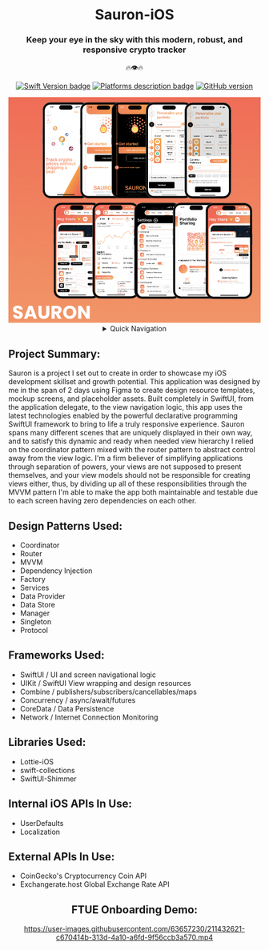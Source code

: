 <div align="center">
 
# Sauron-iOS
### Keep your eye in the sky with this modern, robust, and responsive crypto tracker 
 🔥👁🔥
 
[![Swift Version badge](https://img.shields.io/badge/Swift-5.7.1-orange.svg)](https://shields.io/)
[![Platforms description badge](https://img.shields.io/badge/Platform-iOS-blue.svg)](https://shields.io/)
[![GitHub version](https://badge.fury.io/gh/jcook03266%2FSauron-iOS.svg)](https://badge.fury.io/gh/jcook03266%2FSauron-iOS)
 
</div>

<div align="center">
 
<img src="https://github.com/jcook03266/Sauron-iOS/blob/dev/Resources/Sauron-iOS-MVP-Collage.png" width = "800">
 
</div>

<div align="center">

<details>
<summary> Quick Navigation </summary> 

* [Project Summary ⇲ ](#Project-Summary)
* [Design Patterns ⇲ ](#Design-Patterns-Used)
* [Frameworks ⇲ ](#Frameworks-Used)
* [Libraries ⇲ ](#Libraries-Used)
* [Internal iOS APIs ⇲ ](#Internal-iOS-APIs-In-Use)
* [External APIs ⇲ ](#External-APIs-In-Use)
* [FTUE Onboarding Demo ⇲](#FTUE-Onboarding-Demo)
  
</details>
</div>

<div align="left">
 
## Project Summary:
Sauron is a project I set out to create in order to showcase my iOS development skillset and growth potential. This application was designed by me in the span of 2 days using Figma to create design resource templates, mockup screens, and placeholder assets. Built completely in SwiftUI, from the application delegate, to the view navigation logic, this app uses the latest technologies enabled by the powerful declarative programming SwiftUI framework to bring to life a truly responsive experience. Sauron spans many different scenes that are uniquely displayed in their own way, and to satisfy this dynamic and ready when needed view hierarchy I relied on the coordinator pattern mixed with the router pattern to abstract control away from the view logic. I'm a firm believer of simplifying applications through separation of powers, your views are not supposed to present themselves, and your view models should not be responsible for creating views either, thus, by dividing up all of these responsibilities through the MVVM pattern I'm able to make the app both maintainable and testable due to each screen having zero dependencies on each other.

## Design Patterns Used:
* Coordinator
* Router
* MVVM
* Dependency Injection
* Factory
* Services
* Data Provider
* Data Store
* Manager
* Singleton
* Protocol

## Frameworks Used:
* SwiftUI / UI and screen navigational logic
* UIKit / SwiftUI View wrapping and design resources
* Combine / publishers/subscribers/cancellables/maps
* Concurrency / async/await/futures 
* CoreData / Data Persistence
* Network / Internet Connection Monitoring

## Libraries Used:
* Lottie-iOS
* swift-collections
* SwiftUI-Shimmer

## Internal iOS APIs In Use:
* UserDefaults
* Localization

## External APIs In Use:
* CoinGecko's Cryptocurrency Coin API
* Exchangerate.host Global Exchange Rate API

</div>

<div align="center">

## FTUE Onboarding Demo:

https://user-images.githubusercontent.com/63657230/211432621-c670414b-313d-4a10-a6fd-9f56ccb3a570.mp4

</div>
